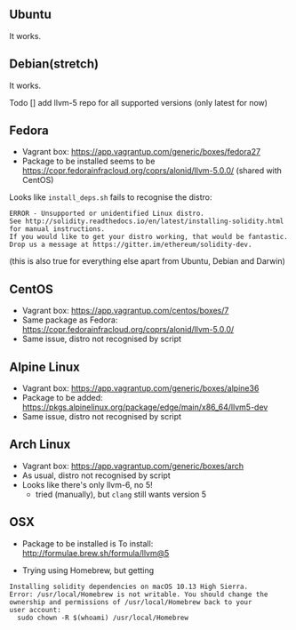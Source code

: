 ## Ubuntu

It works.

## Debian(stretch) 

It works. 

Todo
 [] add llvm-5 repo for all supported versions (only latest for now)

## Fedora

* Vagrant box: https://app.vagrantup.com/generic/boxes/fedora27
* Package to be installed seems to be https://copr.fedorainfracloud.org/coprs/alonid/llvm-5.0.0/ (shared with CentOS)

Looks like `install_deps.sh` fails to recognise the distro:

```
ERROR - Unsupported or unidentified Linux distro.
See http://solidity.readthedocs.io/en/latest/installing-solidity.html for manual instructions.
If you would like to get your distro working, that would be fantastic.
Drop us a message at https://gitter.im/ethereum/solidity-dev.
```

(this is also true for everything else apart from Ubuntu, Debian and Darwin)

## CentOS

* Vagrant box: https://app.vagrantup.com/centos/boxes/7
* Same package as Fedora: https://copr.fedorainfracloud.org/coprs/alonid/llvm-5.0.0/
* Same issue, distro not recognised by script

## Alpine Linux

* Vagrant box: https://app.vagrantup.com/generic/boxes/alpine36
* Package to be added: https://pkgs.alpinelinux.org/package/edge/main/x86_64/llvm5-dev
* Same issue, distro not recognised by script

## Arch Linux 

* Vagrant box: https://app.vagrantup.com/generic/boxes/arch
* As usual, distro not recognised by script
* Looks like there's only llvm-6, no 5!
    * tried (manually), but `clang` still wants version 5

## OSX

* Package to be installed is To install: http://formulae.brew.sh/formula/llvm@5

* Trying using Homebrew, but getting

```
Installing solidity dependencies on macOS 10.13 High Sierra.
Error: /usr/local/Homebrew is not writable. You should change the
ownership and permissions of /usr/local/Homebrew back to your
user account:
  sudo chown -R $(whoami) /usr/local/Homebrew
```
